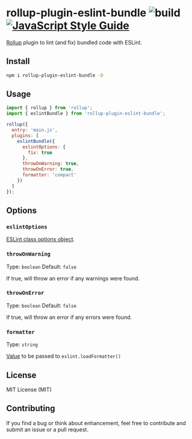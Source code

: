 # rollup-plugin-eslint-bundle ![build](https://github.com/nikolay-borzov/rollup-plugin-eslint-bundle/workflows/CI/badge.svg) [![JavaScript Style Guide](https://img.shields.io/badge/code_style-standard-brightgreen.svg)](https://standardjs.com)

[rollup]: https://github.com/rollup/rollup
[eslint-config]: https://eslint.org/docs/developer-guide/nodejs-api#parameters

[Rollup] plugin to lint (and fix) bundled code with ESLint.


## Install

```sh
npm i rollup-plugin-eslint-bundle -D
```

## Usage

```js
import { rollup } from 'rollup';
import { eslintBundle } from 'rollup-plugin-eslint-bundle';

rollup({
  entry: 'main.js',
  plugins: [
    eslintBundle({
      eslintOptions: {
        fix: true
      },
      throwOnWarning: true,
      throwOnError: true,
      formatter: 'compact'
    })
  ]
});
```

## Options

### `eslintOptions`

[ESLint class options object](https://eslint.org/docs/developer-guide/nodejs-api#parameters).

### `throwOnWarning`

Type: `boolean`
Default: `false`

If true, will throw an error if any warnings were found.

### `throwOnError`

Type: `boolean`
Default: `false`

If true, will throw an error if any errors were found.

### `formatter`

Type: `string`

[Value](https://eslint.org/docs/developer-guide/nodejs-api#-eslintloadformatternameorpath) to be passed to `eslint.loadFormatter()`

## License

MIT License (MIT)

## Contributing

If you find a bug or think about enhancement, feel free to contribute and submit an issue or a pull request.

